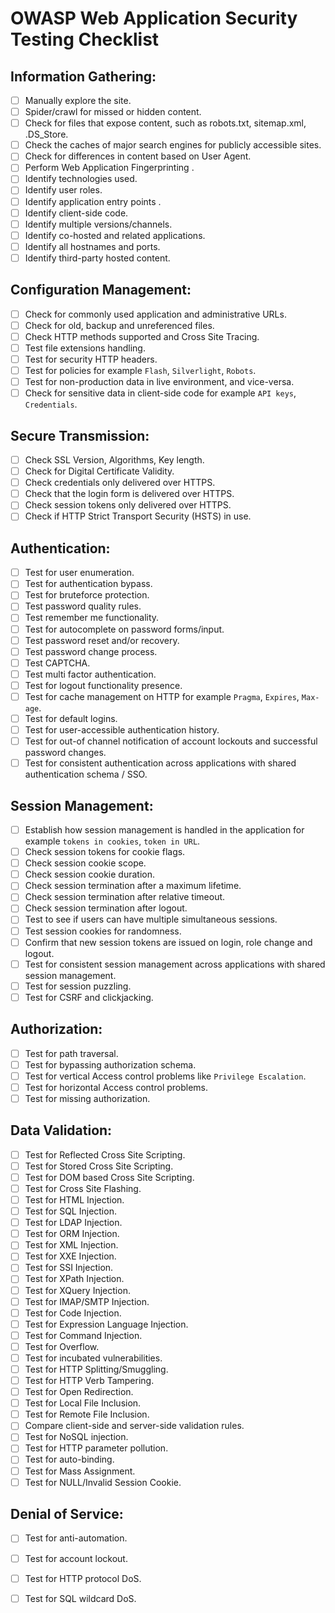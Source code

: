 # OWASP Web Application Security Testing Checklist

## Information Gathering: 

- [ ] Manually explore the site.
- [ ] Spider/crawl for missed or hidden content.
- [ ] Check for files that expose content, such as robots.txt, sitemap.xml, .DS_Store.
- [ ] Check the caches of major search engines for publicly accessible sites.
- [ ] Check for differences in content based on User Agent.
- [ ] Perform Web Application Fingerprinting .
- [ ] Identify technologies used.
- [ ] Identify user roles.
- [ ] Identify application entry points .
- [ ] Identify client-side code.
- [ ] Identify multiple versions/channels.
- [ ] Identify co-hosted and related applications.
- [ ] Identify all hostnames and ports.
- [ ] Identify third-party hosted content.

## Configuration Management:

- [ ] Check for commonly used application and administrative URLs.
- [ ] Check for old, backup and unreferenced files.
- [ ] Check HTTP methods supported and Cross Site Tracing.
- [ ] Test file extensions handling.
- [ ] Test for security HTTP headers.
- [ ] Test for policies for example `Flash`, `Silverlight`, `Robots`.
- [ ] Test for non-production data in live environment, and vice-versa.
- [ ] Check for sensitive data in client-side code  for example `API keys`, `Credentials`.

## Secure Transmission:

- [ ] Check SSL Version, Algorithms, Key length.
- [ ] Check for Digital Certificate Validity.
- [ ] Check credentials only delivered over HTTPS.
- [ ] Check that the login form is delivered over HTTPS.
- [ ] Check session tokens only delivered over HTTPS.
- [ ] Check if HTTP Strict Transport Security (HSTS) in use.

## Authentication:

- [ ] Test for user enumeration.
- [ ] Test for authentication bypass.
- [ ] Test for bruteforce protection.
- [ ] Test password quality rules.
- [ ] Test remember me functionality.
- [ ] Test for autocomplete on password forms/input.
- [ ] Test password reset and/or recovery.
- [ ] Test password change process.
- [ ] Test CAPTCHA.
- [ ] Test multi factor authentication.
- [ ] Test for logout functionality presence.
- [ ] Test for cache management on HTTP for example `Pragma`, `Expires`, `Max-age`.
- [ ] Test for default logins.
- [ ] Test for user-accessible authentication history.
- [ ] Test for out-of channel notification of account lockouts and successful password changes.
- [ ] Test for consistent authentication across applications with shared authentication schema / SSO.

## Session Management:

- [ ] Establish how session management is handled in the application for example `tokens in cookies`, `token in URL`.
- [ ] Check session tokens for cookie flags.
- [ ] Check session cookie scope.
- [ ] Check session cookie duration.
- [ ] Check session termination after a maximum lifetime.
- [ ] Check session termination after relative timeout.
- [ ] Check session termination after logout.
- [ ] Test to see if users can have multiple simultaneous sessions.
- [ ] Test session cookies for randomness.
- [ ] Confirm that new session tokens are issued on login, role change and logout.
- [ ] Test for consistent session management across applications with shared session management.
- [ ] Test for session puzzling.
- [ ] Test for CSRF and clickjacking.

## Authorization:

- [ ] Test for path traversal.
- [ ] Test for bypassing authorization schema.
- [ ] Test for vertical Access control problems like `Privilege Escalation`.
- [ ] Test for horizontal Access control problems.
- [ ] Test for missing authorization.

## Data Validation:

- [ ] Test for Reflected Cross Site Scripting.
- [ ] Test for Stored Cross Site Scripting. 
- [ ] Test for DOM based Cross Site Scripting.
- [ ] Test for Cross Site Flashing.
- [ ] Test for HTML Injection.
- [ ] Test for SQL Injection.
- [ ] Test for LDAP Injection.
- [ ] Test for ORM Injection.
- [ ] Test for XML Injection.
- [ ] Test for XXE Injection.
- [ ] Test for SSI Injection.
- [ ] Test for XPath Injection.
- [ ] Test for XQuery Injection.
- [ ] Test for IMAP/SMTP Injection.
- [ ] Test for Code Injection.
- [ ] Test for Expression Language Injection.
- [ ] Test for Command Injection.
- [ ] Test for Overflow.
- [ ] Test for incubated vulnerabilities.
- [ ] Test for HTTP Splitting/Smuggling.
- [ ] Test for HTTP Verb Tampering.
- [ ] Test for Open Redirection.
- [ ] Test for Local File Inclusion.
- [ ] Test for Remote File Inclusion.
- [ ] Compare client-side and server-side validation rules.
- [ ] Test for NoSQL injection.
- [ ] Test for HTTP parameter pollution.
- [ ] Test for auto-binding.
- [ ] Test for Mass Assignment.
- [ ] Test for NULL/Invalid Session Cookie.

## Denial of Service:

- [ ] Test for anti-automation. 
- [ ] Test for account lockout.
- [ ] Test for HTTP protocol DoS.
- [ ] Test for SQL wildcard DoS.









